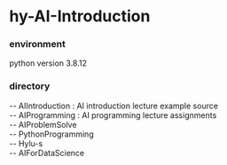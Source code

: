 # hy-AI-Introduction

### environment
python version 3.8.12

### directory
-- AIIntroduction : AI introduction lecture example source  
-- AIProgramming : AI programming lecture assignments  
-- AIProblemSolve  
-- PythonProgramming  
-- Hylu-s   
-- AIForDataScience  
